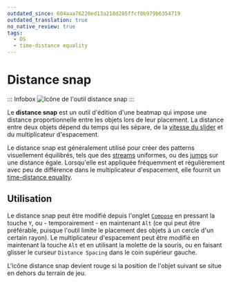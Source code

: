 ```yaml
---
outdated_since: 604aaa76220ed13a218d285ffcf0b979b6354719
outdated_translation: true
no_native_review: true
tags:
  - DS
  - time-distance equality
---
```


# Distance snap

::: Infobox
![](/wiki/shared/editor/editor-draw-distsnap.png "Icône de l'outil distance snap")
:::

Le **distance snap** est un outil d'édition d'une beatmap qui impose une distance proportionnelle entre les objets lors de leur placement. La distance entre deux objets dépend du temps qui les sépare, de la [vitesse du slider](/wiki/Gameplay/Hit_object/Slider/Slider_velocity) et du multiplicateur d'espacement.

Le distance snap est généralement utilisé pour créer des patterns visuellement équilibrés, tels que des [streams](/wiki/Beatmap/Pattern/osu!/Stream) uniformes, ou des [jumps](/wiki/Beatmap/Pattern/osu!/Jump) sur une distance égale. Lorsqu'elle est appliquée fréquemment et régulièrement avec peu de différence dans le multiplicateur d'espacement, elle fournit un [time-distance equality](/wiki/Beatmapping/Mapping_techniques/Time-distance_equality).

## Utilisation

Le distance snap peut être modifié depuis l'onglet [`Compose`](/wiki/Client/Beatmap_editor/Compose) en pressant la touche `Y`, ou - temporairement - en maintenant `Alt` (ce qui peut être préférable, puisque l'outil limite le placement des objets à un cercle d'un certain rayon). Le multiplicateur d'espacement peut être modifié en maintenant la touche `Alt` et en utilisant la molette de la souris, ou en faisant glisser le curseur `Distance Spacing` dans le coin supérieur gauche.

L'icône distance snap devient rouge si la position de l'objet suivant se situe en dehors du terrain de jeu.
